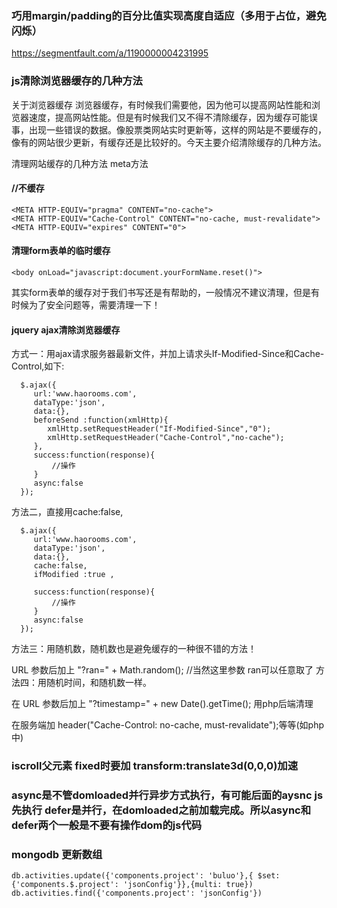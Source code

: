 ### 巧用margin/padding的百分比值实现高度自适应（多用于占位，避免闪烁）
https://segmentfault.com/a/1190000004231995

### js清除浏览器缓存的几种方法

关于浏览器缓存
浏览器缓存，有时候我们需要他，因为他可以提高网站性能和浏览器速度，提高网站性能。但是有时候我们又不得不清除缓存，因为缓存可能误事，出现一些错误的数据。像股票类网站实时更新等，这样的网站是不要缓存的，像有的网站很少更新，有缓存还是比较好的。今天主要介绍清除缓存的几种方法。

清理网站缓存的几种方法
meta方法

#### //不缓存
```
<META HTTP-EQUIV="pragma" CONTENT="no-cache"> 
<META HTTP-EQUIV="Cache-Control" CONTENT="no-cache, must-revalidate"> 
<META HTTP-EQUIV="expires" CONTENT="0">
```
#### 清理form表单的临时缓存
```
<body onLoad="javascript:document.yourFormName.reset()">
```
其实form表单的缓存对于我们书写还是有帮助的，一般情况不建议清理，但是有时候为了安全问题等，需要清理一下！

#### jquery ajax清除浏览器缓存

方式一：用ajax请求服务器最新文件，并加上请求头If-Modified-Since和Cache-Control,如下:
```
  $.ajax({
     url:'www.haorooms.com',
     dataType:'json',
     data:{},
     beforeSend :function(xmlHttp){ 
        xmlHttp.setRequestHeader("If-Modified-Since","0"); 
        xmlHttp.setRequestHeader("Cache-Control","no-cache");
     },
     success:function(response){
         //操作
     }
     async:false
  });
 ```
方法二，直接用cache:false,
```
  $.ajax({
     url:'www.haorooms.com',
     dataType:'json',
     data:{},
     cache:false, 
     ifModified :true ,

     success:function(response){
         //操作
     }
     async:false
  });
  ```
方法三：用随机数，随机数也是避免缓存的一种很不错的方法！

URL 参数后加上 "?ran=" + Math.random(); //当然这里参数 ran可以任意取了
方法四：用随机时间，和随机数一样。

在 URL 参数后加上 "?timestamp=" + new Date().getTime();
用php后端清理

在服务端加 header("Cache-Control: no-cache, must-revalidate");等等(如php中)


### iscroll父元素 fixed时要加 transform:translate3d(0,0,0)加速

### async是不管domloaded并行异步方式执行，有可能后面的aysnc js先执行 defer是并行，在domloaded之前加载完成。所以async和defer两个一般是不要有操作dom的js代码


### mongodb 更新数组

`
db.activities.update({'components.project': 'buluo'},{ $set: {'components.$.project': 'jsonConfig'}},{multi: true})
db.activities.find({'components.project': 'jsonConfig'})
`
